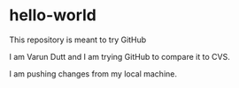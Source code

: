 # hello-world
This repository is meant to try GitHub

I am Varun Dutt and I am trying GitHub to compare it to CVS.

I am pushing changes from my local machine.

